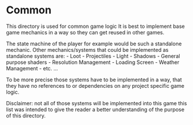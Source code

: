 # Common
This directory is used for common game logic
It is best to implement base game mechanics in a way
so they can get reused in other games. 

The state machine of the player for example would be such a standalone mechanic. 
Other mechanics/systems that could be implemented as standalone systems are:
	- Loot
	- Projectiles
	- Light
	- Shadows
	- General purpose shaders
	- Resolution Management
	- Loading Screen
	- Weather Management
	- etc. ...

To be more precise those systems have to be implemented in a way, that they 
have no references to or dependencies on any project specific game logic. 

Disclaimer: not all of those systems will be implemented into this game
this list was intended to give the reader a better understanding of the
purpose of this directory.
